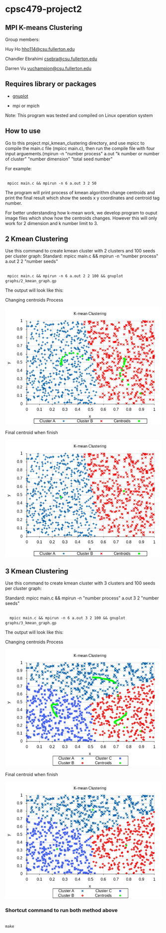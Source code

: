 # cpsc479-project2

## MPI K-means Clustering

Group members:

Huy Ho hho114@csu.fullerton.edu

Chandler Ebrahimi csebra@csu.fullerton.edu

Darren Vu vuchampion@csu.fullerton.edu

## Requires library or packages

- [gnuplot](http://www.gnuplot.info/download.html)

- mpi or mpich

Note: This program was tested and compiled on Linux operation system

## How to use

Go to this project mpi_kmean_clustering directory, and use mpicc to compile the main.c file (mpicc main.c), then run the compile file with four input arguements.(mpirun -n "number process" a.out "k number or number of cluster" "number dimension" "total seed number"

For example:

```terminal

 mpicc main.c && mpirun -n 6 a.out 3 2 50

```

The program will print process of kmean algorithm change centroids and print the final result which show the seeds x y coordinates and centroid tag number.

For better understanding how k-mean work, we develop program to ouput image files which show how the centroids changes. However this will only work for 2 dimension and k number limit to 3.

## 2 Kmean Clustering

Use this command to create kmean cluster with 2 clusters and 100 seeds per cluster graph:
Standard: mpicc main.c && mpirun -n "number process" a.out 2 2 "number seeds"

```terminal

 mpicc main.c && mpirun -n 6 a.out 2 2 100 && gnuplot graphs/2_kmean_graph.gp

```

The output will look like this:

Changing centroids Process

![](images/2k_moving_centroids.png)

Final centroid when finish

![](images/2k_final_centroids.png)

## 3 Kmean Clustering

Use this command to create kmean cluster with 3 clusters and 100 seeds per cluster graph:

Standard: mpicc main.c && mpirun -n "number process" a.out 3 2 "number seeds"


```terminal

  mpicc main.c && mpirun -n 6 a.out 3 2 100 && gnuplot graphs/3_kmean_graph.gp

```

The output will look like this:

Changing centroids Process

![](images/3k_moving_centroids.png)

Final centroid when finish

![](images/3k_final_centroids.png)

### Shortcut command to run both method above

```terminal

make

```
